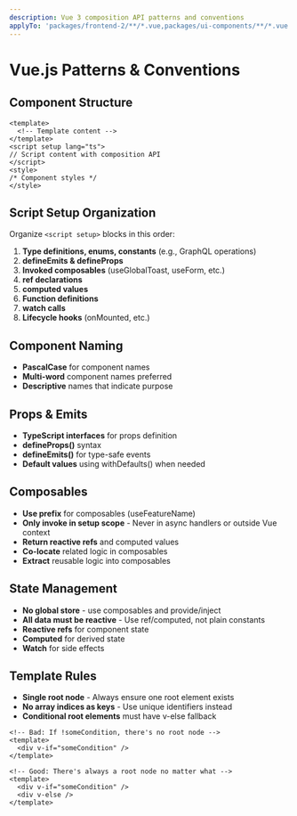 ```yaml
---
description: Vue 3 composition API patterns and conventions
applyTo: 'packages/frontend-2/**/*.vue,packages/ui-components/**/*.vue'
---
```


# Vue.js Patterns & Conventions

## Component Structure

```vue
<template>
  <!-- Template content -->
</template>
<script setup lang="ts">
// Script content with composition API
</script>
<style>
/* Component styles */
</style>
```

## Script Setup Organization

Organize `<script setup>` blocks in this order:

1. **Type definitions, enums, constants** (e.g., GraphQL operations)
2. **defineEmits & defineProps**
3. **Invoked composables** (useGlobalToast, useForm, etc.)
4. **ref declarations**
5. **computed values**
6. **Function definitions**
7. **watch calls**
8. **Lifecycle hooks** (onMounted, etc.)

## Component Naming

- **PascalCase** for component names
- **Multi-word** component names preferred
- **Descriptive** names that indicate purpose

## Props & Emits

- **TypeScript interfaces** for props definition
- **defineProps<Interface>()** syntax
- **defineEmits<Interface>()** for type-safe events
- **Default values** using withDefaults() when needed

## Composables

- **Use prefix** for composables (useFeatureName)
- **Only invoke in setup scope** - Never in async handlers or outside Vue context
- **Return reactive refs** and computed values
- **Co-locate** related logic in composables
- **Extract** reusable logic into composables

## State Management

- **No global store** - use composables and provide/inject
- **All data must be reactive** - Use ref/computed, not plain constants
- **Reactive refs** for component state
- **Computed** for derived state
- **Watch** for side effects

## Template Rules

- **Single root node** - Always ensure one root element exists
- **No array indices as keys** - Use unique identifiers instead
- **Conditional root elements** must have v-else fallback

```vue
<!-- Bad: If !someCondition, there's no root node -->
<template>
  <div v-if="someCondition" />
</template>

<!-- Good: There's always a root node no matter what -->
<template>
  <div v-if="someCondition" />
  <div v-else />
</template>
```
